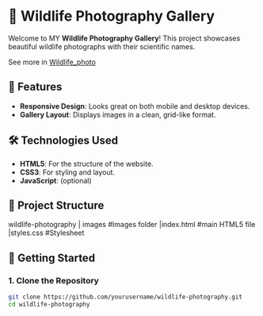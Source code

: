# 🦁 Wildlife Photography Gallery

Welcome to MY **Wildlife Photography Gallery**! This project showcases beautiful wildlife photographs with their scientific names.

See more in [Wildlife_photo](https://ainamatth.github.io/Wildlife_photo/)
## 📸 Features

- **Responsive Design**: Looks great on both mobile and desktop devices.
- **Gallery Layout**: Displays images in a clean, grid-like format.

## 🛠️ Technologies Used

- **HTML5**: For the structure of the website.
- **CSS3**: For styling and layout.
- **JavaScript**: (optional)

## 📁 Project Structure
 wildlife-photography
  | images #Images folder
  |index.html #main HTML5 file
  |styles.css #Stylesheet

## 🚀 Getting Started

### 1. Clone the Repository
```bash
git clone https://github.com/yourusername/wildlife-photography.git
cd wildlife-photography
